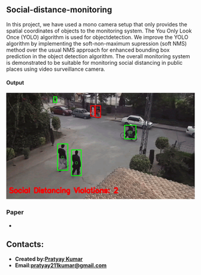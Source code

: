 ## Social-distance-monitoring
In this project, we have used a mono camera setup that only provides the spatial coordinates of objects to the monitoring system. The You Only Look Once (YOLO) algorithm is used for objectdetection. We improve the YOLO algorithm by implementing the soft-non-maximum supression (soft NMS) method over the usual NMS approach for enhanced bounding box prediction in the object detection algorithm. The overall monitoring system is demonstrated to be suitable for monitoring social distancing in public  places using video surveillance camera.

#### Output
![Output](https://github.com/Pratyay211/social-distance-monitoring/blob/main/output.gif)

### Paper
-  

## Contacts:
* **Created by:[Pratyay Kumar](https://github.com/Pratyay211)**
* **Email:[pratyay211kumar@gmail.com](https://pratyay211kumar@gmail.com)**
